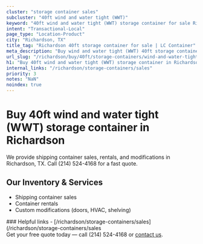 ```yaml
---
cluster: "storage container sales"
subcluster: "40ft wind and water tight (WWT)"
keyword: "40ft wind and water tight (WWT) storage container for sale Richardson, TX"
intent: "Transactional-Local"
page_type: "Location-Product"
city: "Richardson, TX"
title_tag: "Richardson 40ft storage container for sale | LC Container"
meta_description: "Buy wind and water tight (WWT) 40ft storage container sale with local delivery in Richardson, TX. LC Container — local Since 2003. Request a fast quote today."
url_slug: "/richardson/buy/40ft/storage-containers/wind-and-water-tight-wwt"
h1: "Buy 40ft wind and water tight (WWT) storage container in Richardson"
internal_links: "/richardson/storage-containers/sales"
priority: 3
notes: "NaN"
noindex: true
---
```


# Buy 40ft wind and water tight (WWT) storage container in Richardson

We provide shipping container sales, rentals, and modifications in Richardson, TX. Call (214) 524-4168 for a fast quote.

## Our Inventory & Services
- Shipping container sales
- Container rentals
- Custom modifications (doors, HVAC, shelving)

<div data-section="internal-links">
### Helpful links
- [/richardson/storage-containers/sales](/richardson/storage-containers/sales
</div>

<div data-section="cta">
Get your free quote today — call (214) 524-4168 or <a href="/contact">contact us</a>.
</div>

<script type="application/ld+json">{"@context":"https://schema.org","@type":"FAQPage","mainEntity":[{"@type":"Question","name":"How much does delivery cost in Richardson, TX?","acceptedAnswer":{"@type":"Answer","text":"Delivery costs vary by distance and container size. Most deliveries in Richardson, TX range from $150-$300. Call (214) 524-4168 for an exact quote based on your specific location."}},{"@type":"Question","name":"Do you offer financing or payment plans?","acceptedAnswer":{"@type":"Answer","text":"We accept major credit cards, checks, and can discuss commercial terms for bulk purchases. Call (214) 524-4168 to discuss options."}},{"@type":"Question","name":"Can you customize containers in Richardson, TX?","acceptedAnswer":{"@type":"Answer","text":"Yes — we perform modifications like doors, HVAC, insulation, and shelving. Request a custom quote at (214) 524-4168 or via our contact form."}}]}</script>
